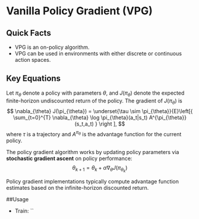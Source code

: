 # Vanilla Policy Gradient (VPG)

## Quick Facts
+ VPG is an on-policy algorithm.
+ VPG can be used in environments with either discrete or continuous action spaces.

## Key Equations
Let $\pi_{\theta}$ denote a policy with parameters $\theta$, 
and $J(\pi_{\theta})$ denote the expected finite-horizon undiscounted return of the policy. 
The gradient of $J(\pi_{\theta})$ is
$$
\nabla_{\theta} J(\pi_{\theta}) = \underset{\tau \sim \pi_{\theta}}{E}\left[{
    \sum_{t=0}^{T} \nabla_{\theta} \log \pi_{\theta}(a_t|s_t) A^{\pi_{\theta}}(s_t,a_t)
    } \right ],
$$
where $\tau$ is a trajectory and $A^{\pi_{\theta}}$ is the advantage function for the current policy.

The policy gradient algorithm works by updating policy parameters via **stochastic gradient ascent** on policy performance:
$$
\theta_{k+1} = \theta_k + \alpha \nabla_{\theta} J(\pi_{\theta_k})
$$

Policy gradient implementations typically compute advantage function estimates based on the infinite-horizon discounted return.

##Usage

+ Train: ``


